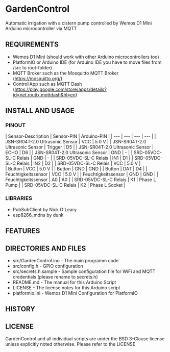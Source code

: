 # GardenControl

Automatic irrigation with a cistern pump controlled by Wemos D1 Mini Arduino microcontroller via MQTT

## REQUIREMENTS

- Wemos D1 Mini (should work with other Arduino microcontrollers too)
- PlatformIO or Arduino IDE (for Arduino IDE you have to move files from /src to root-folder)
- MQTT Broker such as the Mosquitto MQTT Broker (https://mosquitto.org/)
- ControllApp such as MQTT Dash (https://play.google.com/store/apps/details?id=net.routix.mqttdash&hl=en)

## INSTALL AND USAGE

### PINOUT

| Sensor-Description | Sensor-PIN | Arduino-PIN |
| --- | --- | --- | --- | 
| JSN-SR04T-2.0 Ultrasonic Sensor	| VCC	| 5.0 V	|
| JSN-SR04T-2.0 Ultrasonic Sensor	| Trigger |	D5 |
| JSN-SR04T-2.0 Ultrasonic Sensor	| ECHO	| D6 |
| JSN-SR04T-2.0 Ultrasonic Sensor	| GND | - |
| SRD-05VDC-SL-C Relais	| GND | - |
| SRD-05VDC-SL-C Relais	| IN1	| D1 |
| SRD-05VDC-SL-C Relais	| IN2	| D2 |
| SRD-05VDC-SL-C Relais	| VCC	| 5.0 V |	
| Button | VCC | 5.0 V |
| Button | GND | GND |
| Button | DAT | D4 |
| Feuchtigkeitssensor | VCC	| 5.0 V	|
| Feuchtigkeitssensor	| GND	| GND	|
| Feuchtigkeitssensor	| A0	| A0	|
| SRD-05VDC-SL-C Relais	| K1 | Phase L Pump |
| SRD-05VDC-SL-C Relais	| K2 | Phase L Socket |

### LIBRARIES ###

- PubSubClient by Nick O'Leary
- esp8266_mdns by dunk

## FEATURES

## DIRECTORIES AND FILES

- src/GardenControl.ino - The main programm code
- src/config.h - GPIO configuration
- src/secrets.h.sample - Sample configuration file for WiFi and MQTT credentials (please rename to secrets.h)
- README.md - The manual for this Arduino Script
- LICENSE - The license notes for this Arduino script
- platformio.ini - Wemos D1 Mini Configuration for PlatformIO

## HISTORY

## LICENSE

GardenControl and all individual scripts are under the BSD 3-Clause license unless explicitly noted otherwise. Please refer to the LICENSE

